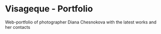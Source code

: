 # Visageque - Portfolio

Web-portfolio of photographer Diana Chesnokova with the latest works and her contacts
